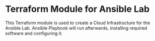 # Terraform Module for Ansible Lab

This Terraform module is used to create a Cloud Infrastructure for the Ansible Lab. Ansible Playbook will run afterwards, installing required software and configuring it.